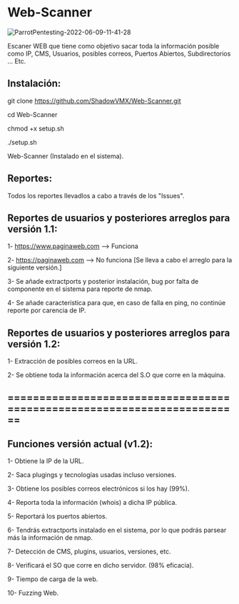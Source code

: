 # Web-Scanner

![ParrotPentesting-2022-06-09-11-41-28](https://user-images.githubusercontent.com/92258683/172818224-d8915f8c-176d-46ee-9616-8ad1f224d0e9.png)



Escaner WEB que tiene como objetivo sacar toda la información posible como IP, CMS, Usuarios, posibles correos, Puertos Abiertos, Subdirectorios ... Etc.


## Instalación:

git clone https://github.com/ShadowVMX/Web-Scanner.git

cd Web-Scanner

chmod +x setup.sh

./setup.sh

Web-Scanner (Instalado en el sistema).



## Reportes:

Todos los reportes llevadlos a cabo a través de los "Issues".



## Reportes de usuarios y posteriores arreglos para versión 1.1:

1- https://www.paginaweb.com --> Funciona

2- https://paginaweb.com --> No funciona [Se lleva a cabo el arreglo para la siguiente versión.]

3- Se añade extractports y posterior instalación, bug por falta de componente en el sistema para reporte de nmap.

4- Se añade característica para que, en caso de falla en ping, no continúe reporte por carencia de IP.




## Reportes de usuarios y posteriores arreglos para versión 1.2:

1- Extracción de posibles correos en la URL.

2- Se obtiene toda la información acerca del S.O que corre en la máquina.


## ========================================================================


## Funciones versión actual (v1.2):

1- Obtiene la IP de la URL.

2- Saca plugings y tecnologías usadas incluso versiones.

3- Obtiene los posibles correos electrónicos si los hay (99%).

4- Reporta toda la información (whois) a dicha IP pública.

5- Reportará los puertos abiertos.

6- Tendrás extractports instalado en el sistema, por lo que podrás parsear más la información de nmap.

7- Detección de CMS, plugins, usuarios, versiones, etc.

8- Verificará el SO que corre en dicho servidor. (98% eficacia).

9- Tiempo de carga de la web.

10- Fuzzing Web.





